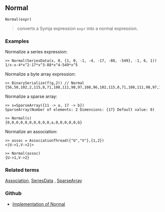 ## Normal

```
Normal(expr)
```

> converts a Symja expression `expr` into a normal expression.

### Examples

Normalize a series expression:

```
>> Normal(SeriesData(x, 0, {1, 0, -1, -4, -17, -88, -549}, -1, 6, 1))
1/x-x-4*x^2-17*x^3-88*x^4-549*x^5
```

Normalize a byte array expression:

```
>> BinarySerialize(f(g,2)) // Normal
{56,58,102,2,115,8,71,108,111,98,97,108,96,102,115,8,71,108,111,98,97,108,96,103,67,2}
```

Normalize a sparse array:

```
>> s=SparseArray({11 -> a, 17 -> b}) 
SparseArray(Number of elements: 2 Dimensions: {17} Default value: 0)

>> Normal(s) 
{0,0,0,0,0,0,0,0,0,0,a,0,0,0,0,0,b}
```

Normalize an association:

```
>> assoc = AssociationThread({"U","V"},{1,2})
<|U->1,V->2|>
				
>> Normal(assoc)
{U->1,V->2}
```

### Related terms  
[Association](Association.md), [SeriesData](SeriesData.md) , [SparseArray](SparseArray.md) 

### Github

* [Implementation of Normal](https://github.com/axkr/symja_android_library/blob/master/symja_android_library/matheclipse-core/src/main/java/org/matheclipse/core/builtin/SeriesFunctions.java#L913) 
